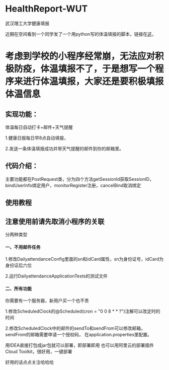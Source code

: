 # HealthReport-WUT
武汉理工大学健康填报

近期在空间看到一个同学发了一个用python写的体温填报的脚本，链接在[这](https://github.com/happy2h/Health-Report-WHUT)，
# 考虑到学校的小程序经常崩，无法应对积极防疫，体温填报不了，于是想写一个程序来进行体温填报，大家还是要积极填报体温信息

<h2>实现功能：</h2>
体温每日自动打卡+邮件+天气提醒
<p>1.健康日报每日早8点自动填报，
<p>2.发送一条体温填报成功并带天气提醒的邮件到你的邮箱里。

 <h2>代码介绍：</h2>
 主要功能都在PostRequest类，分为四个方法getSessionId获取SessionID，bindUserInfo绑定用户，monitorRegister注册，cancelBind取消绑定
 

<h2>使用教程</h2>
<h2>注意使用前请先取消小程序的关联</h2>
分两种类型
<h4>一、不用邮件任务</h4>
1.修改DailyattendanceConfig里面的sn和idCard属性，sn为身份证号，idCard为身份证后六位
<p>2.运行DailyattendanceApplicationTests的测试文件
<h4>二、所有功能</h4>
你需要有一个服务器，新用户买一个也不贵

1.修改ScheduledClock的@Scheduled(cron = "0 0 8 * * ?")注解可以改定时的时间
<p>2.修改ScheduledClock中的邮件的sendTo和sendFrom可以修改邮箱，sendFrom的邮箱需要申请一个授权码，
在application.properties里配置。
 <p>用IDEA直接打包成jar包就可以部署，即部署即用
  也可以用阿里云的部署插件Cloud Toolkit，很好用，一键部署
  
  好用的话点点关注哈哈哈

